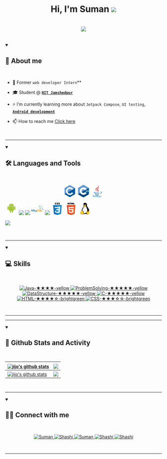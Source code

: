 <h1 align="center">Hi, I'm Suman <img src="https://media.giphy.com/media/hvRJCLFzcasrR4ia7z/giphy.gif" width="30px"/>
<p align="center">
<!--   <a href="https://github.com/DenverCoder1/readme-typing-svg"> -->
    <img src="https://readme-typing-svg.herokuapp.com?color=F0F0F0&width=380&height=45&lines=A+passionate+Android+Developer;Android+|+JAVA+|+KOTLIN;Database:+MYSQL+,+Firebase&center=true"></a>
</p>
</h1>


<details open> 
  <summary><h2>🤖 About me</h2></summary>

<br>
    
- 🔭 Former `web developer Intern`</a>**

- 🎓 Student @ **<a href="http://www.nitjsr.ac.in/">`NIT Jamshedpur`</a>**

- ⚡ I’m currently learning more about `Jetpack Compose`, `UI testing`, **<a href="https://g.dev/shashi_kt">`Android development`</a>**




- 📫 How to reach me [Click here](https://www.linkedin.com/in/suman-mandal-667329230?lipi=urn%3Ali%3Apage%3Ad_flagship3_profile_view_base_contact_details%3BTgaOwJY7SQ%2Bv3pp2vMhGKg%3D%3D)

<br>
    
</details>

-----

<details open> 
  <summary><h2>🛠️ Languages and Tools</h2></summary>

<br>
    
<p align="center">
<code><img height="40" src="https://raw.githubusercontent.com/devicons/devicon/master/icons/c/c-original.svg" /></code>
<code><img height="40" src="https://raw.githubusercontent.com/devicons/devicon/master/icons/cplusplus/cplusplus-original.svg" /></code>
<code><img height="40" src="https://raw.githubusercontent.com/devicons/devicon/master/icons/java/java-original.svg" /></code>

<code><img height="40" src="https://raw.githubusercontent.com/devicons/devicon/master/icons/android/android-original-wordmark.svg" /></code>
<code><img height="40" src="https://www.vectorlogo.zone/logos/firebase/firebase-icon.svg" /></code>
<code><img height="40" src="https://www.vectorlogo.zone/logos/sqlite/sqlite-icon.svg" /></code>
<code><img height="40" src="https://raw.githubusercontent.com/devicons/devicon/master/icons/mysql/mysql-original-wordmark.svg" /></code>
<code><img height="40" src="https://www.vectorlogo.zone/logos/git-scm/git-scm-icon.svg" /></code>
<code><img height="40" src="https://raw.githubusercontent.com/devicons/devicon/master/icons/css3/css3-original-wordmark.svg" /></code>
<code><img height="40" src="https://raw.githubusercontent.com/devicons/devicon/master/icons/html5/html5-original-wordmark.svg" /></code>
<code><img height="40" src="https://raw.githubusercontent.com/devicons/devicon/master/icons/linux/linux-original.svg" /></code>

<code><img height="40" src="https://www.vectorlogo.zone/logos/opencv/opencv-icon.svg" /></code>
</p>
    
<br>

</details>

-----

<details open> 
  <summary><h2>💻 Skills</h2></summary>
  
<br>
    
<p align="center">
 
  <a href="https://img.shields.io/badge/Java-★★★★★★-yellow">
   <img alt="Java-★★★★-yellow" src="https://img.shields.io/badge/Java-★★★★★-yellow" />
  </a>
  
  <a href="https://img.shields.io/badge/ProblemSolving-★★★★★-yellow">
   <img alt="ProblemSolving-★★★★★-yellow" src="https://img.shields.io/badge/ProblemSolving-★★★★★-yellow" />
  </a>
  <a href="https://img.shields.io/badge/DataStructure-★★★★★-yellow">
   <img alt="DataStructure-★★★★★-yellow" src="https://img.shields.io/badge/DataStructure-★★★★★-yellow" />
  </a>
  
  <a href="https://img.shields.io/badge/C-★★★★★-yellow">
   <img alt="C-★★★★★-yellow" src="https://img.shields.io/badge/C-★★★★★-yellow" />
  </a>
  <a href="https://img.shields.io/badge/HTML-★★★★☆-brightgreen">
   <img alt="HTML-★★★★☆-brightgreen" src="https://img.shields.io/badge/HTML-★★★★☆-brightgreen" />
  </a>
  <a href="https://img.shields.io/badge/CSS-★★★☆☆-brightgreen">
   <img alt="CSS-★★★☆☆-brightgreen" src="https://img.shields.io/badge/CSS-★★★☆☆-brightgreen" />
  </a>
  
</p>

<br>
    
</details>

-----



-----

<details open> 
  <summary><h2>📶 Github Stats and Activity</h2></summary>

<br>

| <a href="https://github.com/jijo-OO7"><img align="center" src="https://streak-stats.demolab.com/?user=jijo-OO7&theme=highcontrast" alt="jijo's github stats" /></a> | <a href="https://github.com/jijo-OO7"><img align="center" src="https://github-readme-stats.vercel.app/api/top-langs/?username=jijo-OO7&theme=highcontrast" /></a> |
| ------------- | ------------- |
| <a href="https://github.com/jijo-OO7"><img align="center" src="https://github-readme-stats.vercel.app/api?username=kt-shashi&count_private=true&theme=vision-friendly-dark&show_icons=true" alt="jijo's github stats" /></a> | <a href="https://github.com/jijo-OO7"><img align="center" src="https://github-readme-stats.vercel.app/api/top-langs/?username=jijo-OO7&layout=compact&theme=vision-friendly-dark" /></a> |

<!-- Activity Stats -->
<!-- <a href="https://github.com/jijo-OO7"><img align="center" src="https://github-readme-activity-graph.cyclic.app/graph?username=jijo-OO7&theme=react-dark" alt="jijo's github stats" /> -->
    
<br>
    
</details>

-----

<details open> 
  <summary><h2>🙋‍♂️ Connect with me</h2></summary>

<br>
    
<p align="center">
  
 <a href="https://www.linkedin.com/in/suman-mandal-667329230?lipi=urn%3Ali%3Apage%3Ad_flagship3_profile_view_base_contact_details%3BTgaOwJY7SQ%2Bv3pp2vMhGKg%3D%3D">
   <img alt="Suman" src="https://img.shields.io/badge/-LinkedIn-blue?style=flat-square&logo=Linkedin&logoColor=white&link=https://linkedin.com/in/kt-shashi/" />
 </a>
  
 <a href="https://auth.geeksforgeeks.org/user/shashikt">
   <img alt="Shashi" src="https://img.shields.io/badge/-GeeksForGeeks-green?style=flat-square&logo=GeeksForGeeks&logoColor=white&link=https://auth.geeksforgeeks.org/user/shashikt" />
 </a>

    
 </a>
 <a href="mailto:sumanmandal.intro@gmailcom">
   <img alt="Suman" src="https://img.shields.io/badge/-Gmail-pink?style=flat-square&logo=Gmail&logoColor=white&link=mailto:shkt03@gmail.com" />
 </a>
 
 <a href="https://jijo-OO7.github.io/">
   <img alt="Shashi" src="https://img.shields.io/badge/-🌐Website-olive?style=flat-square&logo=web&logoColor=white&link=https://kt-shashi.github.io" />
 </a>
 
 <a href="https://github.com/jijo-OO7">
   <img alt="Shashi" src="https://img.shields.io/github/followers/kt-shashi?label=follow&style=social" />
 </a>   
 
</p>

<br>

</details>

-----

